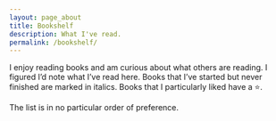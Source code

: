 ```yaml
---
layout: page_about
title: Bookshelf
description: What I've read.
permalink: /bookshelf/
---
```


I enjoy reading books and am curious about what others are reading. I figured I’d note what I’ve read here. Books that I’ve started but never finished are marked in italics. Books that I particularly liked have a ⭐️.

The list is in no particular order of preference.
